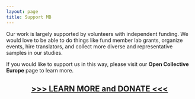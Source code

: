 ```yaml
---
layout: page
title: Support MB
---
```



Our work is largely supported by volunteers with independent funding. We would love to be able to do things like fund member lab grants, organize events, hire translators, and collect more diverse and representative samples in our studies. 

If you would like to support us in this way, please visit our <b>Open Collective Europe</b> page to learn more.

<h2 align="center"><a href="https://opencollective.com/manybabiesoce" target="_blank"> >>> LEARN MORE and DONATE <<< </a></h2>


<br>
<br>

<!--
>\*[Open Collective Foundation](https://opencollective.com/foundation) is a charitable 501(c)(3) fiscal host offering nonprofit status + fundraising + money management software to aligned groups in the US. Donations are tax-deductible. Learn more [here](https://docs.opencollective.foundation/what-is-ocf).
-->